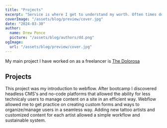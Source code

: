 ```yaml
---
title: "Projects"
excerpt: "Service is where I get to understand my worth. Often times doing stuff expecting nothing in return is literally life-saving."
coverImage: "/assets/blog/preview/cover.jpg"
date: "2024-03-30"
author:
  name: Drew Ponce
  picture: "/assets/blog/authors/dd.png"
ogImage:
  url: "/assets/blog/preview/cover.jpg"
---
```


My main project I have worked on as a freelancer is <a href="[https://thedolorosa.com]">The Dolorosa</a>

## Projects

This project was my introduction to webflow. After bootcamp I discovered headless CMS's and no-code platforms that allowed the ability for less technicaly users to manage content on a site in an efficient way. Webflow allowed me to get practice on creating custom forms and ways to organize/manage users in a seamless way. Adding new tattoo artists and customized content for each artist allowed a simple workflow and sustainable system.

